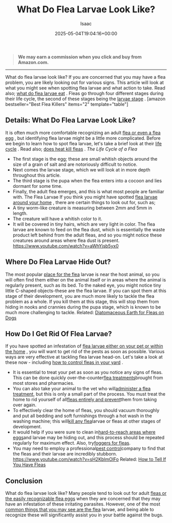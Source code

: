 ﻿---
author: Isaac
layout: post
title: What Do Flea Larvae Look Like?
date: '2025-05-04T19:04:16+00:00'
categories:
- Fleas
- Guide
tags: []
slug: /what-do-flea-larvae-look-like/
lastmod: 2025-05-07T12:21:28+03:00
---
> **We may earn a commission when you click and buy from Amazon.com.**
>

---
What do flea larvae look like? If you are concerned that you may have a flea problem, you are likely looking out for various signs.
This article will look at what you might see when spotting flea larvae and what action to take. Read also;
[what do flea larvae eat](https://pestpolicy.com/what-do-flea-larvae-eat/)
.
Fleas go through four different stages during their life cycle, the second of these stages being the
[larvae stage](https://www.petmd.com/dog/parasites/6-facts-about-flea-larvae-you-need-know)
.
[amazon bestseller="Best Flea Killers" items="2" template="table"]
## Details: What Do Flea Larvae Look Like?
It is often much more comfortable recognizing an adult
[flea or even a flea egg](https://pestpolicy.com/how-to-kill-flea-eggs/)
, but identifying flea larvae might be a little more complicated.
Before we begin to learn how to spot flea larvae, let's take a brief look at their
[life cycle](https://pestpolicy.com/bed-bug-eggs/)
. Read also;
[does heat kill fleas](https://pestpolicy.com/does-the-dryer-kill-fleas/)
.
*The Life Cycle of a Flea*
- The first stage is the egg; these are small whitish objects around the size of a grain of salt and are notoriously difficult to notice.
- Next comes the larvae stage, which we will look at in more depth throughout this article.
- The third stage is the pupa when the flea enters into a cocoon and lies dormant for some time.
- Finally, the adult flea emerges, and this is what most people are familiar with.
The Flea Larvae
If you think you might have spotted
[flea larvae around your home](https://pestpolicy.com/home-remedies-for-fleas/)
, there are certain things to look out for, such as;
- A tiny worm-like creature is measuring between 2mm and 5mm in length.
- The creature will have a whitish color to it.
- It will be covered in tiny hairs, which are very light in color.
The flea larvae are known to feed on the flea dust, which is essentially the waste product left behind from the adult fleas, and so you might notice these creatures around areas where flea dust is present.
https://www.youtube.com/watch?v=aWhYjsb5yx0
## Where Do Flea Larvae Hide Out?
The most popular
[place for the flea](https://pestpolicy.com/where-do-fleas-come-from/)
larvae is near the host animal, so you will often find them either on the animal itself or in areas where the animal is regularly present, such as its bed.
To the naked eye, you might notice tiny little C-shaped objects-these are the flea larvae. If you can spot them at this stage of their development, you are much more likely to tackle the flea problem as a whole.
If you kill them at this stage, this will stop them from hiding in nooks and crannies during the pupa stage, which is known to be much more challenging to tackle.
Related:
[Diatomaceous Earth for Fleas on Dogs](https://pestpolicy.com/diatomaceous-earth-for-fleas-on-dogs/)
## How Do I Get Rid Of Flea Larvae?
If you have spotted an infestation of
[flea larvae either on your pet or within the home](https://pestpolicy.com/can-humans-carry-fleas-from-one-home-to-another/)
, you will want to get rid of the pests as soon as possible.
Various ways are very effective at tackling flea larvae head-on. Let's take a look at these now - including
[how to control fleas in your yard](https://pestpolicy.com/best-flea-spray-for-yard/)
.
- It is essential to treat your pet as soon as you notice any signs of fleas. This can be done quickly over-the-counter[flea treatments](https://pestpolicy.com/best-flea-treatment-for-cats/)brought from most stores and pharmacies.
- You can also take your animal to the vet who will[administer a flea treatment](https://pestpolicy.com/best-flea-treatment-for-puppies/), but this is only a small part of the process. You must treat the home to rid yourself of all[fleas entirely and prevent](https://pestpolicy.com/can-cats-get-fleas-in-the-winter/)them from taking over again.
- To effectively clear the home of fleas, you should vacuum thoroughly and put all bedding and soft furnishings through a hot wash in the washing machine; this will[kill any flea](https://pestpolicy.com/how-to-kill-fleas-on-dogs-naturally-safe-and-fast/)larvae or fleas at other stages of development.
- It would help if you were sure to clean in[hard-to-reach areas where eggs](https://pestpolicy.com/are-bed-bug-eggs-hard-or-soft/)and larvae may be hiding out, and this process should be repeated regularly for maximum effect. Also, try[foggers for fleas](https://pestpolicy.com/best-fogger-for-fleas/).
- You may need to employ a professional[pest control](https://pestpolicy.com/flying-ants-vs-termites/)company to find that the fleas and their larvae are incredibly stubborn.
https://www.youtube.com/watch?v=sH2KblmOlFo
Related:
[How to Tell If You Have Fleas](https://pestpolicy.com/how-to-tell-if-you-have-fleas/)
## Conclusion
What do flea larvae look like? Many people tend to look out for adult
[fleas or the easily recognizable flea eggs](https://pestpolicy.com/flea-eggs-vs-dandruff/)
when they are concerned that they may have an infestation of these irritating parasites.
However, one of the most
[common things that you may see are the flea](https://pestpolicy.com/where-do-fleas-hide/)
larvae, and being able to recognize these will significantly assist you in your battle against the bugs.